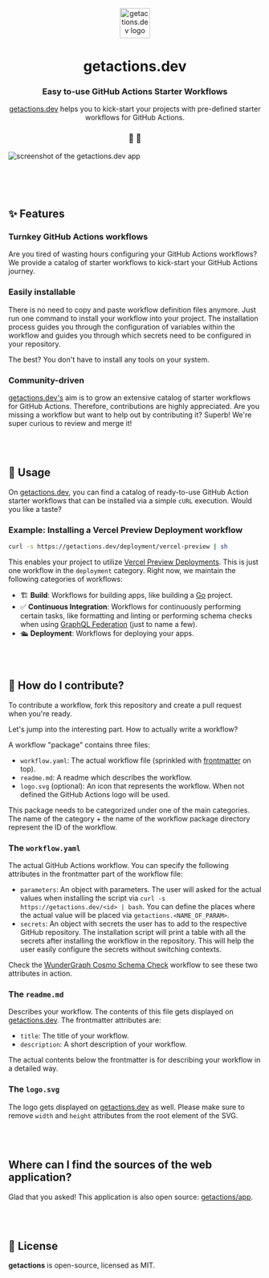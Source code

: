 <p align="center">
  <a href="https://getactions.dev">
    <img alt="getactions.dev logo" src="https://res.cloudinary.com/drfaodoe5/image/upload/v1712678223/logo-getactions.dev.png" width="60" />
  </a>
</p>
<h1 align="center">
  getactions.dev
</h1>

<h3 align="center">
  Easy to-use GitHub Actions Starter Workflows
</h3>
<p align="center">
  <a href="https://getactions.dev">getactions.dev</a> helps you to kick-start your projects with pre-defined starter workflows for GitHub Actions.
</p>

<h3 align="center">
 🤖 🚀
</h3>

<img alt="screenshot of the getactions.dev app" src="https://res.cloudinary.com/drfaodoe5/image/upload/v1712677753/getactions.dev.png" />

<br /><br /><br />

## ✨ Features

### Turnkey GitHub Actions workflows

Are you tired of wasting hours configuring your GitHub Actions workflows? We provide a catalog of starter workflows to kick-start your GitHub Actions journey.

### Easily installable

There is no need to copy and paste workflow definition files anymore. Just run one command to install your workflow into your project. The installation process guides you through the configuration of variables within the workflow and guides you through which secrets need to be configured in your repository.

The best? You don't have to install any tools on your system.

### Community-driven

[getactions.dev's](https://getactions.dev) aim is to grow an extensive catalog of starter workflows for GitHub Actions. Therefore, contributions are highly appreciated. Are you missing a workflow but want to help out by contributing it? Superb! We're super curious to review and merge it!

<br /><br />

## 🚀 Usage

On [getactions.dev](https://getactions.dev), you can find a catalog of ready-to-use GitHub Action starter workflows that can be installed via a simple `cURL` execution. Would you like a taste?

### Example: Installing a Vercel Preview Deployment workflow

```sh
curl -s https://getactions.dev/deployment/vercel-preview | sh
```

This enables your project to utilize [Vercel Preview Deployments](https://vercel.com/docs/deployments/preview-deployments). This is just one workflow in the `deployment` category. Right now, we maintain the following categories of workflows:

- 🏗️ **Build**: Workflows for building apps, like building a [Go](https://go.dev) project.
- ✅ **Continuous Integration**: Workflows for continuously performing certain tasks, like formatting and linting or performing schema checks when using [GraphQL Federation](https://graphql.com/learn/federated-architecture/) (just to name a few).
- 🛳️ **Deployment**: Workflows for deploying your apps.

<br /><br />

## 🫶 How do I contribute?

To contribute a workflow, fork this repository and create a pull request when you're ready.

Let's jump into the interesting part. How to actually write a workflow?

A workflow "package" contains three files:

- `workflow.yaml`: The actual workflow file (sprinkled with [frontmatter](https://assemble.io/docs/YAML-front-matter.html) on top).
- `readme.md`: A readme which describes the workflow.
- `logo.svg` (optional): An icon that represents the workflow. When not defined the GitHub Actions logo will be used.

This package needs to be categorized under one of the main categories. The name of the category + the name of the workflow package directory represent the ID of the workflow.

### The `workflow.yaml`

The actual GitHub Actions workflow. You can specify the following attributes in the frontmatter part of the workflow file:

- `parameters`: An object with parameters. The user will asked for the actual values when installing the script via `curl -s https://getactions.dev/<id> | bash`. You can define the places where the actual value will be placed via `getactions.<NAME_OF_PARAM>`.
- `secrets`: An object with secrets the user has to add to the respective GitHub repository. The installation script will print a table with all the secrets after installing the workflow in the repository. This will help the user easily configure the secrets without switching contexts.

Check the [WunderGraph Cosmo Schema Check](/ci/wundergraph-cosmo-schema-check) workflow to see these two attributes in action.

### The `readme.md`

Describes your workflow. The contents of this file gets displayed on [getactions.dev](https://getactions.dev). The frontmatter attributes are:

- `title`: The title of your workflow.
- `description`: A short description of your workflow.

The actual contents below the frontmatter is for describing your workflow in a detailed way.

### The `logo.svg`

The logo gets displayed on [getactions.dev](https://getactions.dev) as well. Please make sure to remove `width` and `height` attributes from the root element of the SVG.

<br /><br />

## Where can I find the sources of the web application?

Glad that you asked! This application is also open source: [getactions/app](https://github.com/getactions/app).

<br /><br />

## 📝 License

**getactions** is open-source, licensed as MIT.
